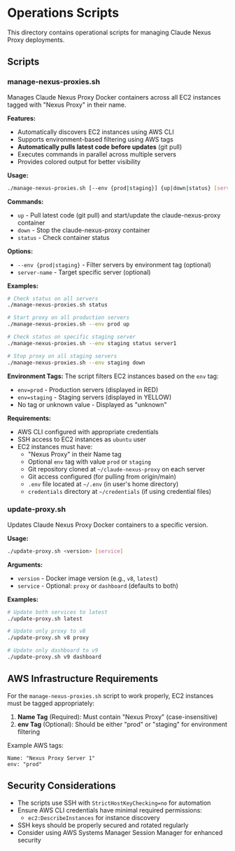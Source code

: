 # Operations Scripts

This directory contains operational scripts for managing Claude Nexus Proxy deployments.

## Scripts

### manage-nexus-proxies.sh

Manages Claude Nexus Proxy Docker containers across all EC2 instances tagged with "Nexus Proxy" in their name.

**Features:**

- Automatically discovers EC2 instances using AWS CLI
- Supports environment-based filtering using AWS tags
- **Automatically pulls latest code before updates** (git pull)
- Executes commands in parallel across multiple servers
- Provides colored output for better visibility

**Usage:**

```bash
./manage-nexus-proxies.sh [--env {prod|staging}] {up|down|status} [server-name]
```

**Commands:**

- `up` - Pull latest code (git pull) and start/update the claude-nexus-proxy container
- `down` - Stop the claude-nexus-proxy container
- `status` - Check container status

**Options:**

- `--env {prod|staging}` - Filter servers by environment tag (optional)
- `server-name` - Target specific server (optional)

**Examples:**

```bash
# Check status on all servers
./manage-nexus-proxies.sh status

# Start proxy on all production servers
./manage-nexus-proxies.sh --env prod up

# Check status on specific staging server
./manage-nexus-proxies.sh --env staging status server1

# Stop proxy on all staging servers
./manage-nexus-proxies.sh --env staging down
```

**Environment Tags:**
The script filters EC2 instances based on the `env` tag:

- `env=prod` - Production servers (displayed in RED)
- `env=staging` - Staging servers (displayed in YELLOW)
- No tag or unknown value - Displayed as "unknown"

**Requirements:**

- AWS CLI configured with appropriate credentials
- SSH access to EC2 instances as `ubuntu` user
- EC2 instances must have:
  - "Nexus Proxy" in their Name tag
  - Optional `env` tag with value `prod` or `staging`
  - Git repository cloned at `~/claude-nexus-proxy` on each server
  - Git access configured (for pulling from origin/main)
  - `.env` file located at `~/.env` (in user's home directory)
  - `credentials` directory at `~/credentials` (if using credential files)

### update-proxy.sh

Updates Claude Nexus Proxy Docker containers to a specific version.

**Usage:**

```bash
./update-proxy.sh <version> [service]
```

**Arguments:**

- `version` - Docker image version (e.g., `v8`, `latest`)
- `service` - Optional: `proxy` or `dashboard` (defaults to both)

**Examples:**

```bash
# Update both services to latest
./update-proxy.sh latest

# Update only proxy to v8
./update-proxy.sh v8 proxy

# Update only dashboard to v9
./update-proxy.sh v9 dashboard
```

## AWS Infrastructure Requirements

For the `manage-nexus-proxies.sh` script to work properly, EC2 instances must be tagged appropriately:

1. **Name Tag** (Required): Must contain "Nexus Proxy" (case-insensitive)
2. **env Tag** (Optional): Should be either "prod" or "staging" for environment filtering

Example AWS tags:

```
Name: "Nexus Proxy Server 1"
env: "prod"
```

## Security Considerations

- The scripts use SSH with `StrictHostKeyChecking=no` for automation
- Ensure AWS CLI credentials have minimal required permissions:
  - `ec2:DescribeInstances` for instance discovery
- SSH keys should be properly secured and rotated regularly
- Consider using AWS Systems Manager Session Manager for enhanced security

